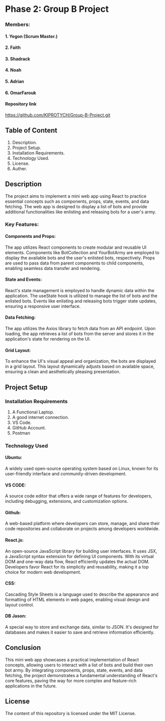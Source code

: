 # Phase 2: Group B Project

### Members:
#### 1. Yegon (Scrum Master.)
#### 2. Faith
#### 3. Shadrack
#### 4. Noah
#### 5. Adrian
#### 6. OmarFarouk

#### Repository link
https://github.com/KIPROTYCH/Group-B-Project.git


## Table of Content
1. Description.
2. Project Setup.
3. Installation Requirements.
4. Technology Used.
5. License.
6. Auther.

## Description

The project aims to implement a mini web app using React to practice essential concepts such as components, props, state, events, and data fetching. The web app is designed to display a list of bots and provide additional functionalities like enlisting and releasing bots for a user's army.

### Key Features:

#### Components and Props:
The app utilizes React components to create modular and reusable UI elements. Components like BotCollection and YourBotArmy are employed to display the available bots and the user's enlisted bots, respectively. Props are used to pass data from parent components to child components, enabling seamless data transfer and rendering.

#### State and Events:
React's state management is employed to handle dynamic data within the application. The useState hook is utilized to manage the list of bots and the enlisted bots. Events like enlisting and releasing bots trigger state updates, ensuring a responsive user interface.

#### Data Fetching:
The app utilizes the Axios library to fetch data from an API endpoint. Upon loading, the app retrieves a list of bots from the server and stores it in the application's state for rendering on the UI.

#### Grid Layout:
To enhance the UI's visual appeal and organization, the bots are displayed in a grid layout. This layout dynamically adjusts based on available space, ensuring a clean and aesthetically pleasing presentation.

## Project Setup

### Installation Requirements
1. A Functional Laptop.
2. A good internet connection.
3. VS Code.
4. GitHub Account.
5. Postman

### Technology Used

#### Ubuntu:
A widely used open-source operating system based on Linux, known for its user-friendly interface and community-driven development.

#### VS CODE:
A source code editor that offers a wide range of features for developers, including debugging, extensions, and customization options.

#### Github:
A web-based platform where developers can store, manage, and share their code repositories and collaborate on projects among developers worldwide.

#### React.js:
An open-source JavaScript library for building user interfaces. It uses JSX, a JavaScript syntax extension for defining UI components. With its virtual DOM and one-way data flow, React efficiently updates the actual DOM. Developers favor React for its simplicity and reusability, making it a top choice for modern web development.

#### CSS:
Cascading Style Sheets is a language used to describe the appearance and formatting of HTML elements in web pages, enabling visual design and layout control.

#### DB Jason:
A special way to store and exchange data, similar to JSON. It's designed for databases and makes it easier to save and retrieve information efficiently.


## Conclusion

This mini web app showcases a practical implementation of React concepts, allowing users to interact with a list of bots and build their own bot army. By integrating components, props, state, events, and data fetching, the project demonstrates a fundamental understanding of React's core features, paving the way for more complex and feature-rich applications in the future.

## License

The content of this repository is licensed under the MIT License.
